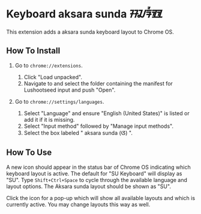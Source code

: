 # Keyboard aksara sunda ᮞᮎᮛᮤᮾ

This extension adds a  aksara sunda  keyboard layout to Chrome OS.

## How To Install

1. Go to `chrome://extensions`.
   1. Click "Load unpacked".
   2. Navigate to and select the folder containing the manifest for Lushootseed
      input and push "Open".

2. Go to `chrome://settings/languages`.
   1. Select "Language" and ensure "English (United States)" is listed or add
      it if it is missing.
   2. Select "Input method" followed by "Manage input methods".
   3. Select the box labeled " aksara sunda (ᮃ) ".


## How To Use

A new icon should appear in the status bar of Chrome OS indicating which
keyboard layout is active. The default for "SU Keyboard" will display as "SU".
Type `Shift+Ctrl+Space` to cycle through the available language and layout
options. The Aksara sunda layout should be shown as "SU". 

Click the icon for a pop-up which will show all available layouts and which
is currently active. You may change layouts this way as well.

